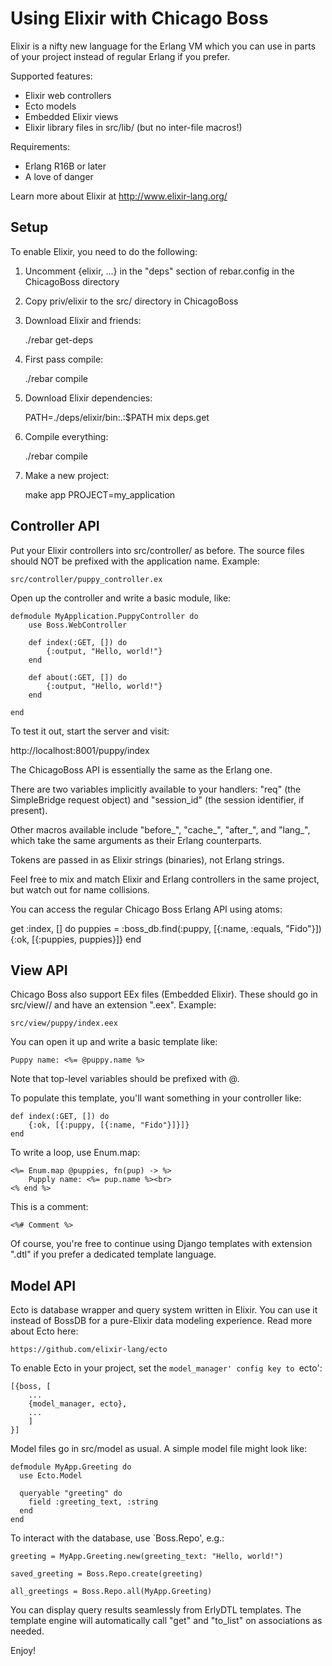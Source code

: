 Using Elixir with Chicago Boss
==

Elixir is a nifty new language for the Erlang VM which you can use in parts of
your project instead of regular Erlang if you prefer.

Supported features:

* Elixir web controllers
* Ecto models
* Embedded Elixir views
* Elixir library files in src/lib/ (but no inter-file macros!)

Requirements:

* Erlang R16B or later
* A love of danger

Learn more about Elixir at http://www.elixir-lang.org/

Setup
--

To enable Elixir, you need to do the following:

1. Uncomment {elixir, ...} in the "deps" section of rebar.config in the
ChicagoBoss directory

2. Copy priv/elixir to the src/ directory in ChicagoBoss

3. Download Elixir and friends:

    ./rebar get-deps

4. First pass compile:

    ./rebar compile

5. Download Elixir dependencies:

    PATH=./deps/elixir/bin:.:$PATH mix deps.get

6. Compile everything:

    ./rebar compile

7. Make a new project:

    make app PROJECT=my_application


Controller API
--

Put your Elixir controllers into src/controller/ as before. The source files
should NOT be prefixed with the application name. Example:

    src/controller/puppy_controller.ex

Open up the controller and write a basic module, like:

    defmodule MyApplication.PuppyController do
        use Boss.WebController

        def index(:GET, []) do
            {:output, "Hello, world!"}
        end

        def about(:GET, []) do
            {:output, "Hello, world!"}
        end

    end

To test it out, start the server and visit:

http://localhost:8001/puppy/index

The ChicagoBoss API is essentially the same as the Erlang one.

There are two variables implicitly available to your handlers: "req" (the
SimpleBridge request object) and "session_id" (the session identifier, if
present). 

Other macros available include "before_", "cache_", "after_", and "lang_",
which take the same arguments as their Erlang counterparts.

Tokens are passed in as Elixir strings (binaries), not Erlang strings.

Feel free to mix and match Elixir and Erlang controllers in the same project,
but watch out for name collisions.

You can access the regular Chicago Boss Erlang API using atoms:

   get :index, [] do
      puppies = :boss_db.find(:puppy, [{:name, :equals, "Fido"}])
      {:ok, [{:puppies, puppies}]}
   end


View API
--

Chicago Boss also support EEx files (Embedded Elixir). These should go in
src/view/<controller name>/ and have an extension ".eex". Example:

    src/view/puppy/index.eex

You can open it up and write a basic template like:

    Puppy name: <%= @puppy.name %>

Note that top-level variables should be prefixed with @.

To populate this template, you'll want something in your controller like:

    def index(:GET, []) do
        {:ok, [{:puppy, [{:name, "Fido"}]}]}
    end

To write a loop, use Enum.map:

    <%= Enum.map @puppies, fn(pup) -> %>
        Pupply name: <%= pup.name %><br>
    <% end %>

This is a comment:

    <%# Comment %>

Of course, you're free to continue using Django templates with extension ".dtl"
if you prefer a dedicated template language.


Model API
--

Ecto is database wrapper and query system written in Elixir. You can use it
instead of BossDB for a pure-Elixir data modeling experience. Read more about
Ecto here:

    https://github.com/elixir-lang/ecto

To enable Ecto in your project, set the `model_manager' config key to `ecto':

    [{boss, [
        ...
        {model_manager, ecto},
        ...
        ]
    }]

Model files go in src/model as usual. A simple model file might look like:

    defmodule MyApp.Greeting do
      use Ecto.Model

      queryable "greeting" do
        field :greeting_text, :string
      end
    end

To interact with the database, use `Boss.Repo', e.g.:

    greeting = MyApp.Greeting.new(greeting_text: "Hello, world!")

    saved_greeting = Boss.Repo.create(greeting)

    all_greetings = Boss.Repo.all(MyApp.Greeting)

You can display query results seamlessly from ErlyDTL templates. The template
engine will automatically call "get" and "to_list" on associations as needed.

Enjoy!
